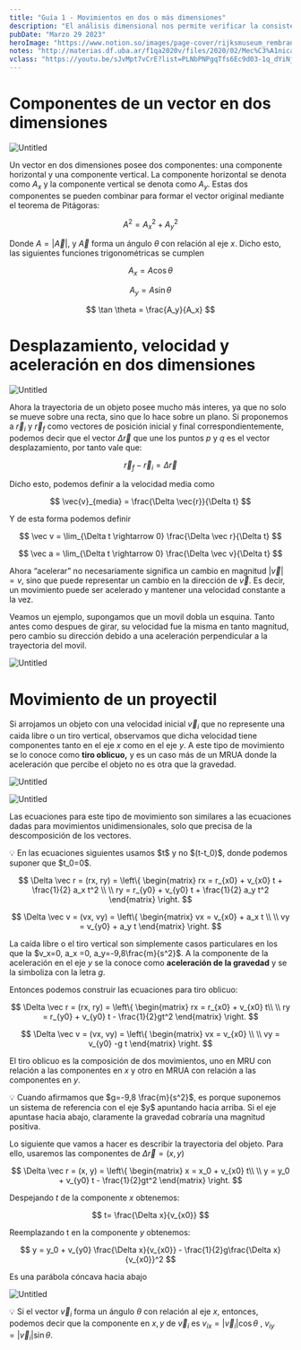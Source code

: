 ```yaml
---
title: "Guía 1 - Movimientos en dos o más dimensiones"
description: "El análisis dimensional nos permite verificar la consistencia de las ecuaciones que describen el movimiento de un objeto. También nos permite identificar las unidades de medida de las variables que intervienen en las ecuaciones y expresar las soluciones en unidades apropiadas. Por ejemplo, si tenemos una ecuación que describe la velocidad de un objeto en términos de su posición y tiempo, el análisis dimensional nos permitiría verificar que la ecuación tiene unidades de longitud dividido por tiempo, lo que corresponde a unidades de velocidad."
pubDate: "Marzo 29 2023"
heroImage: "https://www.notion.so/images/page-cover/rijksmuseum_rembrandt_1642.jpg"
notes: "http://materias.df.uba.ar/f1qa2020v/files/2020/02/Mec%C3%A1nica-2.pdf"
vclass: "https://youtu.be/sJvMpt7vCrE?list=PLNbPNPgqTfs6Ec9d03-1q_dYiNjJ3WNEF"
---
```


# Componentes de un vector en dos dimensiones

![Untitled](/fisica1q/Gui%CC%81a%201%20-%20Movimientos%20en%20dos%20o%20ma%CC%81s%20dimensiones%202a998e55c8454632b7ac431e580ebee4/Untitled.png)

Un vector en dos dimensiones posee dos componentes: una componente horizontal y una componente vertical. La componente horizontal se denota como $A_x$ y la componente vertical se denota como $A_y$. Estas dos componentes se pueden combinar para formar el vector original mediante el teorema de Pitágoras:

$$
A^2 = A_x^2 + A_y^2
$$

Donde $A = |\vec A|$, y $\vec A$ forma un ángulo $\theta$ con relación al eje $x$. Dicho esto, las siguientes funciones trigonométricas se cumplen

$$
A_x = A \cos \theta
$$

$$
A_y = A \sin \theta
$$

$$
\tan \theta = \frac{A_y}{A_x}
$$

# Desplazamiento, velocidad y aceleración en dos dimensiones

![Untitled](/fisica1q/Gui%CC%81a%201%20-%20Movimientos%20en%20dos%20o%20ma%CC%81s%20dimensiones%202a998e55c8454632b7ac431e580ebee4/Untitled%201.png)

Ahora la trayectoria de un objeto posee mucho más interes, ya que no solo se mueve sobre una recta, sino que lo hace sobre un plano. Si proponemos a $\vec r_i$ y $\vec r_f$ como vectores de posición inicial y final correspondientemente, podemos decir que el vector $\Delta \vec r$ que une los puntos $p$ y $q$ es el vector desplazamiento, por tanto vale que:

$$
\vec r_f - \vec r_i = \Delta \vec r
$$

Dicho esto, podemos definir a la velocidad media como

$$
\vec{v}_{media} = \frac{\Delta \vec{r}}{\Delta t}
$$

Y de esta forma podemos definir

$$
\vec v = \lim_{\Delta t \rightarrow 0} \frac{\Delta \vec r}{\Delta t}
$$

$$
\vec a = \lim_{\Delta t \rightarrow 0} \frac{\Delta \vec v}{\Delta t}
$$

Ahora “acelerar” no necesariamente significa un cambio en magnitud $|\vec v| = v$, sino que puede representar un cambio en la dirección de $\vec v$. Es decir, un movimiento puede ser acelerado y mantener una velocidad constante a la vez.

Veamos un ejemplo, supongamos que un movil dobla un esquina. Tanto antes como despues de girar, su velocidad fue la misma en tanto magnitud, pero cambio su dirección debido a una aceleración perpendicular a la trayectoria del movil.

![Untitled](/fisica1q/Gui%CC%81a%201%20-%20Movimientos%20en%20dos%20o%20ma%CC%81s%20dimensiones%202a998e55c8454632b7ac431e580ebee4/Untitled%202.png)

# Movimiento de un proyectil

Si arrojamos un objeto con una velocidad inicial $\vec v_i$ que no represente una caida libre o un tiro vertical, observamos que dicha velocidad tiene componentes tanto en el eje $x$ como en el eje $y$. A este tipo de movimiento se lo conoce como **tiro oblicuo,** y es un caso más de un MRUA donde la aceleración que percibe el objeto no es otra que la gravedad.

![Untitled](/fisica1q/Gui%CC%81a%201%20-%20Movimientos%20en%20dos%20o%20ma%CC%81s%20dimensiones%202a998e55c8454632b7ac431e580ebee4/Untitled%203.png)

![Untitled](/fisica1q/Gui%CC%81a%201%20-%20Movimientos%20en%20dos%20o%20ma%CC%81s%20dimensiones%202a998e55c8454632b7ac431e580ebee4/Untitled%204.png)

Las ecuaciones para este tipo de movimiento son similares a las ecuaciones dadas para movimientos unidimensionales, solo que precisa de la descomposición de los vectores.

<aside>
💡 En las ecuaciones siguientes usamos $t$ y no $(t-t_0)$, donde podemos suponer que $t_0=0$.

</aside>

$$
\Delta \vec r = (rx, ry) =
\left\{
\begin{matrix}
rx = r_{x0} + v_{x0} t + \frac{1}{2} a_x t^2 \\ \\
ry = r_{y0} + v_{y0} t + \frac{1}{2} a_y t^2
\end{matrix}
\right.
$$

$$
\Delta \vec v = (vx, vy) =
\left\{
\begin{matrix}
vx = v_{x0} + a_x t \\ \\
vy = v_{y0} + a_y t
\end{matrix}
\right.
$$

La caída libre o el tiro vertical son simplemente casos particulares en los que la $v_x=0, a_x =0, a_y=-9,8\frac{m}{s^2}$. A la componente de la aceleración en el eje $y$ se la conoce como **aceleración de la gravedad** y se la simboliza con la letra $g$.

Entonces podemos construir las ecuaciones para tiro oblicuo:

$$
\Delta \vec r = (rx, ry) =
\left\{
\begin{matrix}
rx = r_{x0} + v_{x0} t\\ \\
ry = r_{y0} + v_{y0} t - \frac{1}{2}gt^2
\end{matrix}
\right.
$$

$$
\Delta \vec v = (vx, vy) =
\left\{
\begin{matrix}
vx = v_{x0} \\ \\
vy = v_{y0} -g t
\end{matrix}
\right.
$$

El tiro oblicuo es la composición de dos movimientos, uno en MRU con relación a las componentes en $x$ y otro en MRUA con relación a las componentes en $y$.

<aside>
💡 Cuando afirmamos que $g=-9,8 \frac{m}{s^2}$, es porque suponemos un sistema de referencia con el eje $y$ apuntando hacia arriba. Si el eje apuntase hacia abajo, claramente la gravedad cobraría una magnitud positiva.

</aside>

Lo siguiente que vamos a hacer es describir la trayectoria del objeto. Para ello, usaremos las componentes de $\Delta \vec r = (x, y)$

$$
\Delta \vec r = (x, y) =
\left\{
\begin{matrix}
x = x_0 + v_{x0} t\\ \\
y = y_0 + v_{y0} t - \frac{1}{2}gt^2
\end{matrix}
\right.
$$

Despejando $t$ de la componente $x$ obtenemos:

$$
t= \frac{\Delta x}{v_{x0}}
$$

Reemplazando t en la componente $y$ obtenemos:

$$
y = y_0 + v_{y0} \frac{\Delta x}{v_{x0}} - \frac{1}{2}g\frac{\Delta x}{v_{x0}}^2
$$

Es una parábola cóncava hacia abajo

![Untitled](/fisica1q/Gui%CC%81a%201%20-%20Movimientos%20en%20dos%20o%20ma%CC%81s%20dimensiones%202a998e55c8454632b7ac431e580ebee4/Untitled%204.png)

<aside>

💡 Si el vector $\vec v_i$ forma un ángulo $\theta$ con relación al eje $x$, entonces, podemos decir que la componente en $x, y$ de $\vec v_i$ es $v_{ix} = |\vec v_i|\cos\theta$ , $v_{iy} = |\vec v_i|\sin\theta$.

</aside>
